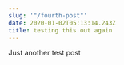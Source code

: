 ```yaml
---
slug: '"/fourth-post"'
date: 2020-01-02T05:13:14.243Z
title: testing this out again
---
```

Just another test post
